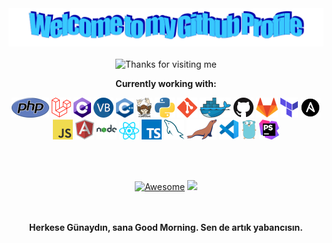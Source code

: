 <!-- "Hero" Header -->
<div align="center">
  <img src="https://github.com/AkincanD/AkincanD/blob/main/welcome.png?raw=true" style="max-width: 100%;" alt="Welcome to my Github Profile" />
  <br />
  <br />

</div>

<!-- Footer -->

<div align="center">

<img height="120" alt="Thanks for visiting me" width="100%" src="https://raw.githubusercontent.com/BrunnerLivio/brunnerlivio/master/images/marquee.svg" />
<br />

**Currently working with:**

<a href="https://www.php.net/" title="PHP"><img src="icons/php.png" /></a>
<a href="https://www.laravel.com/" title="Laravel"><img src="icons/laravel.png" /></a>
<a href="https://visualstudio.microsoft.com" title="Charp"><img src="icons/csharp.png" /></a>
<a href="https://visualstudio.microsoft.com" title="Vbnet"><img src="icons/vbnet.png" /></a>
<a href="https://visualstudio.microsoft.com" title="C++"><img src="icons/cplusplus.png" width="28px" /></a>
<a href="https://getcomposer.org/" title="Composer"><img src="icons/composer.png" /></a>
<a href="https://www.python.org/" title="Python"><img src="icons/python.png" /></a>
<a href="https://git-scm.com/" title="Git"><img src="icons/git.png" /></a>
<a href="https://www.docker.com/" title="Docker"><img src="icons/docker.png" /></a>
<a href="https://github.com/" title="GitHub"><img src="icons/github.png" /></a>
<a href="https://gitlab.com/" title="GitLab"><img src="icons/gitlab.png" /></a>
<a href="https://www.terraform.io/" title="Terraform"><img src="icons/terraform.png" /></a>
<a href="https://www.ansible.com/" title="Ansible"><img src="icons/ansible.png" /></a>
<a href="https://en.wikipedia.org/wiki/JavaScript" title="JavaScript"><img src="icons/javascript.png" /></a>
<a href="https://www.angular.io/" title="TypeScript"><img src="icons/angular.png" /></a>
<a href="https://nodejs.org" title="NodeJS"><img src="icons/nodejs.png" width="32px"/></a>
<a href="https://reactjs.org" title="React"><img src="icons/react.png" width="32px"/></a>
<a href="https://www.typescriptlang.org/" title="TypeScript"><img src="icons/typescript.png" /></a>
<a href="https://www.mysql.com/" title="MySQL"><img src="icons/mysql.png" /></a>
<a href="https://mariadb.org/" title="MariaDB"><img src="icons/mariadb.png" /></a>
<a href="https://code.visualstudio.com/" title="Visual Studio Code"><img src="icons/vscode.png" /></a>
<a href="https://go.dev/" title="Good but i hate"><img src="icons/golang.png" /></a>
<a href="https://www.jetbrains.com/phpstorm/" title="PHPStorm"><img src="icons/phpstorm.png" /></a>

<br />  
<br />
  
[![Awesome](https://awesome.re/badge.svg)](https://akincandemirel.com.tr) ![](https://komarev.com/ghpvc/?username=AkincanD&style=flat-square)
  
<br />  
<br />
<b>Herkese Günaydın, sana Good Morning. Sen de artık yabancısın.</b>
</div>
